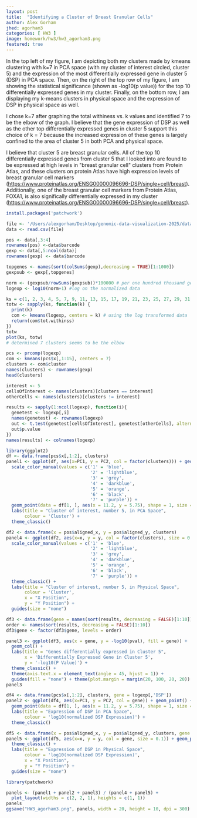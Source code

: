 ```yaml
---
layout: post
title:  "Identifying a Cluster of Breast Granular Cells"
author: Alex Gorham
jhed: agorham3
categories: [ HW3 ]
image: homework/hw3/hw3_agorham3.png
featured: true
---
```

In the top left of my figure, I am depicting both my clusters made by kmeans clustering with k=7 in PCA space (with my cluster of interest circled, cluster 5) and the expression of the most differentially expressed gene in cluster 5 (DSP) in PCA space. Then, on the right of the top row of my figure, I am showing the statistical significance (shown as -log10(p value)) for the top 10 differentially expressed genes in my cluster. Finally, on the bottom row, I am displaying my k-means clusters in physical space and the expression of DSP in physical space as well.

I chose k=7 after graphing the total withiness vs. k values and identified 7 to be the elbow of the graph. I believe that the gene expression of DSP as well as the other top differentially expressed genes in cluster 5 support this choice of k = 7 because the increased expression of these genes is largely confined to the area of cluster 5 in both PCA and physical space.

I believe that cluster 5 are breast granular cells. All of the top 10 differentially expressed genes from cluster 5 that I looked into are found to be expressed at high levels in "breast granular cell" clusters from Protein Atlas, and these clusters on protein Atlas have high expression levels of breast granular cell markers (https://www.proteinatlas.org/ENSG00000096696-DSP/single+cell/breast). Additionally, one of the breast granular cell markers from Protein Atlas, FOXA1, is also significally differentially expressed in my cluster (https://www.proteinatlas.org/ENSG00000096696-DSP/single+cell/breast).


```r
install.packages('patchwork')

file <- '/Users/alexgorham/Desktop/genomic-data-visualization-2025/data/eevee.csv.gz'
data <- read.csv(file)

pos <- data[,3:4]
rownames(pos) <-data$barcode
gexp <- data[,5:ncol(data)]
rownames(gexp) <- data$barcode

topgenes <- names(sort(colSums(gexp),decreasing = TRUE)[1:1000])
gexpsub <- gexp[,topgenes]

norm <- (gexpsub/rowSums(gexpsub))*100000 # per one hundred thousand genes
logexp <- log10(norm+1) #log on the normalized data

ks = c(1, 2, 3, 4, 5, 7, 9, 11, 13, 15, 17, 19, 21, 23, 25, 27, 29, 31, 33, 35)
totw <- sapply(ks, function(k) {
  print(k)
  com <- kmeans(logexp, centers = k) # using the log transformed data
  return(com$tot.withinss)
})
totw
plot(ks, totw)
# determined 7 clusters seems to be the elbow

pcs <- prcomp(logexp)
com <- kmeans(pcs$x[,1:15], centers = 7)
clusters <- com$cluster
names(clusters) <- rownames(gexp)
head(clusters)

interest <- 5
cellsOfInterest <- names(clusters)[clusters == interest]
otherCells <- names(clusters)[clusters != interest]

results <- sapply(1:ncol(logexp), function(i){
  genetest <- logexp[,i]
  names(genetest) <- rownames(logexp)
  out <- t.test(genetest[cellsOfInterest], genetest[otherCells], alternative = 'greater')
  out$p.value
})
names(results) <- colnames(logexp)

library(ggplot2)
df <- data.frame(pcs$x[,1:2], clusters)
panel1 <- ggplot(df, aes(x=PC1, y = PC2, col = factor(clusters))) + geom_point() + 
  scale_color_manual(values = c('1' = 'blue', 
                                '2' = 'lightblue', 
                                '3' = 'grey', 
                                '4' = 'darkblue', 
                                '5' = 'orange', 
                                '6' = 'black', 
                                '7' = 'purple')) +
  geom_point(data = df[1, ], aes(x = 11.2, y = 5.75), shape = 1, size = 40, color = "orange", stroke = 2) +
  labs(title = "Cluster of interest, number 5, in PCA Space",
       colour = 'Cluster') +
  theme_classic()

df2 <- data.frame(x = pos$aligned_x, y = pos$aligned_y, clusters)
panel4 <- ggplot(df2, aes(x=x, y = y, col = factor(clusters), size = 0.1)) + geom_point() + 
  scale_color_manual(values = c('1' = 'blue', 
                                '2' = 'lightblue', 
                                '3' = 'grey', 
                                '4' = 'darkblue', 
                                '5' = 'orange', 
                                '6' = 'black', 
                                '7' = 'purple')) +
  theme_classic() + 
  labs(title = "Cluster of interest, number 5, in Physical Space",
       colour = 'Cluster',
       x = "X Position",
       y = "Y Position") +
  guides(size = "none")

df3 <- data.frame(gene = names(sort(results, decreasing = FALSE)[1:10]), pval = sort(results, decreasing = FALSE)[1:10])
order <- names(sort(results, decreasing = FALSE)[1:10])
df3$gene <- factor(df3$gene, levels = order)

panel3 <- ggplot(df3, aes(x = gene, y = -log10(pval), fill = gene)) +
  geom_col() +
  labs(title = "Genes differentially expressed in Cluster 5",
       x = 'Differentially Expressed Gene in Cluster 5',
       y = '-log10(P Value)') +
  theme_classic() +
  theme(axis.text.x = element_text(angle = 45, hjust = 1)) + 
  guides(fill = "none") + theme(plot.margin = margin(20, 100, 20, 20))
panel3

df4 <- data.frame(pcs$x[,1:2], clusters, gene = logexp[,'DSP'])
panel2 <- ggplot(df4, aes(x=PC1, y = PC2, col = gene)) + geom_point() + 
  geom_point(data = df[1, ], aes(x = 11.2, y = 5.75), shape = 1, size = 40, color = "orange", stroke = 2) +
  labs(title = "Expression of DSP in PCA Space",
       colour = 'log10(normalized DSP Expression)') +
  theme_classic()

df5 <- data.frame(x = pos$aligned_x, y = pos$aligned_y, clusters, gene = logexp[,'DSP'])
panel5 <- ggplot(df5, aes(x=x, y = y, col = gene, size = 0.1)) + geom_point() + 
  theme_classic() + 
  labs(title = "Expression of DSP in Physical Space",
       colour = 'log10(normalized DSP Expression)',
       x = "X Position",
       y = "Y Position") +
  guides(size = "none")

library(patchwork)

panels <- (panel1 + panel2 + panel3) / (panel4 + panel5) + 
  plot_layout(widths = c(2, 2, 1), heights = c(1, 1))
panels
ggsave("HW3_agorham3.png", panels, width = 20, height = 10, dpi = 300)
```